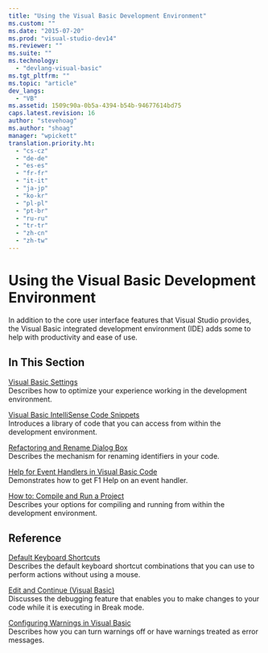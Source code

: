 ```yaml
---
title: "Using the Visual Basic Development Environment"
ms.custom: ""
ms.date: "2015-07-20"
ms.prod: "visual-studio-dev14"
ms.reviewer: ""
ms.suite: ""
ms.technology: 
  - "devlang-visual-basic"
ms.tgt_pltfrm: ""
ms.topic: "article"
dev_langs: 
  - "VB"
ms.assetid: 1509c90a-0b5a-4394-b54b-94677614bd75
caps.latest.revision: 16
author: "stevehoag"
ms.author: "shoag"
manager: "wpickett"
translation.priority.ht: 
  - "cs-cz"
  - "de-de"
  - "es-es"
  - "fr-fr"
  - "it-it"
  - "ja-jp"
  - "ko-kr"
  - "pl-pl"
  - "pt-br"
  - "ru-ru"
  - "tr-tr"
  - "zh-cn"
  - "zh-tw"
---
```

# Using the Visual Basic Development Environment
In addition to the core user interface features that Visual Studio provides, the Visual Basic integrated development environment (IDE) adds some to help with productivity and ease of use.  
  
## In This Section  
 [Visual Basic Settings](../../../visual-basic\developing-apps\using-ide/visual-basic-settings.md)  
 Describes how to optimize your experience working in the development environment.  
  
 [Visual Basic IntelliSense Code Snippets](../../../visual-basic\developing-apps\using-ide/visual-basic-intellisense-code-snippets.md)  
 Introduces a library of code that you can access from within the development environment.  
  
 [Refactoring and Rename Dialog Box](../../../visual-basic\developing-apps\using-ide/refactoring-and-rename-dialog-box.md)  
 Describes the mechanism for renaming identifiers in your code.  
  
 [Help for Event Handlers in Visual Basic Code](../../../visual-basic\developing-apps\using-ide/help-for-event-handlers-in-visual-basic-code.md)  
 Demonstrates how to get F1 Help on an event handler.  
  
 [How to: Compile and Run a Project](../../../visual-basic\developing-apps\using-ide/how-to-compile-and-run-a-project.md)  
 Describes your options for compiling and running from within the development environment.  
  
## Reference  
 [Default Keyboard Shortcuts](../Topic/Default%20Keyboard%20Shortcuts%20in%20Visual%20Studio.md)  
 Describes the default keyboard shortcut combinations that you can use to perform actions without using a mouse.  
  
 [Edit and Continue (Visual Basic)](../Topic/Edit%20and%20Continue%20\(Visual%20Basic\).md)  
 Discusses the debugging feature that enables you to make changes to your code while it is executing in Break mode.  
  
 [Configuring Warnings in Visual Basic](../Topic/Configuring%20Warnings%20in%20Visual%20Basic.md)  
 Describes how you can turn warnings off or have warnings treated as error messages.